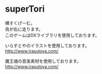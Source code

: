 # superTori

横すくげーむ。  
鳥が右に走ります。  
このゲームはDXライブラリを使用しております。  
  
いらすとやのイラストを使用しております。  
http://www.irasutoya.com/  
  
魔王魂の音楽素材を使用しております。  
http://www.irasutoya.com/
